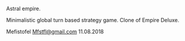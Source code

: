 Astral empire.

Minimalistic global turn based strategy game.
Clone of Empire Deluxe.

Mefistofel
Mfstfl@gmail.com
11.08.2018